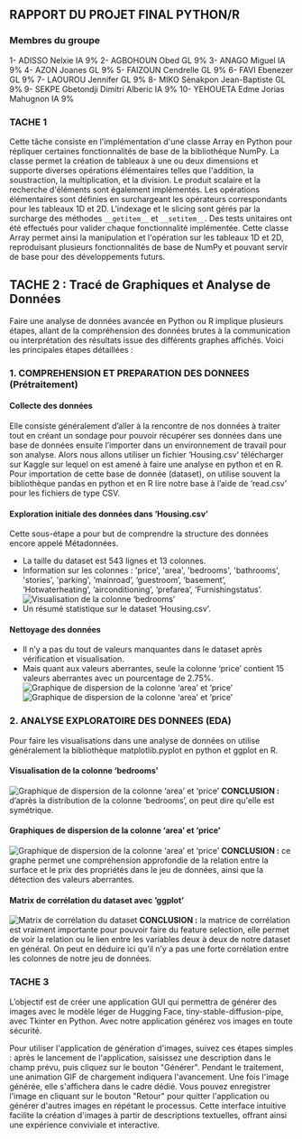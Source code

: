 ## RAPPORT DU PROJET FINAL PYTHON/R

### Membres du groupe
1- ADISSO Nelxie IA 9%
2- AGBOHOUN Obed GL 9%
3- ANAGO Miguel IA 9% 
4- AZON Joanes GL 9%
5- FAIZOUN Cendrelle GL 9%
6- FAVI Ebenezer GL 9%
7- LAOUROU Jennifer GL 9%
8- MIKO Sènakpon Jean-Baptiste GL 9%
9- SEKPE Gbetondji Dimitri Alberic IA 9% 
10- YEHOUETA Edme Jorias Mahugnon IA 9%

### TACHE 1
Cette tâche consiste en l'implémentation d'une classe Array en Python pour répliquer certaines fonctionnalités de base de la bibliothèque NumPy. La classe permet la création de tableaux à une ou deux dimensions et supporte diverses opérations élémentaires telles que l'addition, la soustraction, la multiplication, et la division. Le produit scalaire et la recherche d'éléments sont également implémentés. Les opérations élémentaires sont définies en surchargeant les opérateurs correspondants pour les tableaux 1D et 2D. L'indexage et le slicing sont gérés par la surcharge des méthodes `__getitem__` et `__setitem__`. Des tests unitaires ont été effectués pour valider chaque fonctionnalité implémentée. Cette classe Array permet ainsi la manipulation et l'opération sur les tableaux 1D et 2D, reproduisant plusieurs fonctionnalités de base de NumPy et pouvant servir de base pour des développements futurs.

## TACHE 2 : Tracé de Graphiques et Analyse de Données

Faire une analyse de données avancée en Python ou R implique plusieurs étapes, allant de la compréhension des données brutes à la communication ou interprétation des résultats issue des différents graphes affichés. Voici les principales étapes détaillées :

### 1. COMPREHENSION ET PREPARATION DES DONNEES (Prétraitement)

#### Collecte des données
Elle consiste généralement d’aller à la rencontre de nos données à traiter tout en créant un sondage pour pouvoir récupérer ses données dans une base de données ensuite l’importer dans un environnement de travail pour son analyse. Alors nous allons utiliser un fichier ‘Housing.csv’ télécharger sur Kaggle sur lequel on est amené à faire une analyse en python et en R. Pour importation de cette base de donnée (dataset), on utilise souvent la bibliothèque pandas en python et en R lire notre base à l’aide de ‘read.csv’ pour les fichiers de type CSV.

#### Exploration initiale des données dans ‘Housing.csv’
Cette sous-étape a pour but de comprendre la structure des données encore appelé Métadonnées.
- La taille du dataset est 543 lignes et 13 colonnes.
- Information sur les colonnes : 'price', 'area', 'bedrooms', 'bathrooms', 'stories', 'parking', ‘mainroad’, ‘guestroom’, ‘basement’, ‘Hotwaterheating’, ‘airconditioning’, ‘prefarea’, ‘Furnishingstatus’.
![Visualisation de la colonne ‘bedrooms’](images/1.png)
- Un résumé statistique sur le dataset ‘Housing.csv’.

#### Nettoyage des données
- Il n’y a pas du tout de valeurs manquantes dans le dataset après vérification et visualisation.
- Mais quant aux valeurs aberrantes, seule la colonne ‘price’ contient 15 valeurs aberrantes avec un pourcentage de 2.75%.
![Graphique de dispersion de la colonne ‘area’ et ‘price’](images/2.png)
![Graphique de dispersion de la colonne ‘area’ et ‘price’](images/3.png)

### 2. ANALYSE EXPLORATOIRE DES DONNEES (EDA)

Pour faire les visualisations dans une analyse de données on utilise généralement la bibliothèque matplotlib.pyplot en python et ggplot en R.

#### Visualisation de la colonne ‘bedrooms’
![Graphique de dispersion de la colonne ‘area’ et ‘price’](images/4.png)
**CONCLUSION :** d’après la distribution de la colonne ‘bedrooms’, on peut dire qu'elle est symétrique.

#### Graphiques de dispersion de la colonne ‘area’ et ‘price’
![Graphique de dispersion de la colonne ‘area’ et ‘price’](images/5.png)
**CONCLUSION :** ce graphe permet une compréhension approfondie de la relation entre la surface et le prix des propriétés dans le jeu de données, ainsi que la détection des valeurs aberrantes.

#### Matrix de corrélation du dataset avec ‘ggplot’
![Matrix de corrélation du dataset](images/6.png)
**CONCLUSION :** la matrice de corrélation est vraiment importante pour pouvoir faire du feature selection, elle permet de voir la relation ou le lien entre les variables deux à deux de notre dataset en général. On peut en déduire ici qu’il n’y a pas une forte corrélation entre les colonnes de notre jeu de données.


### TACHE 3 
L’objectif est de créer une application GUI qui permettra de générer des images avec le modèle léger de Hugging Face, tiny-stable-diffusion-pipe, avec Tkinter en Python. Avec notre application générez vos images en toute sécurité.

Pour utiliser l'application de génération d'images, suivez ces étapes simples : après le lancement de l'application, saisissez une description dans le champ prévu, puis cliquez sur le bouton "Générer". Pendant le traitement, une animation GIF de chargement indiquera l'avancement. Une fois l'image générée, elle s'affichera dans le cadre dédié. Vous pouvez enregistrer l'image en cliquant sur le bouton "Retour" pour quitter l'application ou générer d'autres images en répétant le processus. Cette interface intuitive facilite la création d'images à partir de descriptions textuelles, offrant ainsi une expérience conviviale et interactive.
